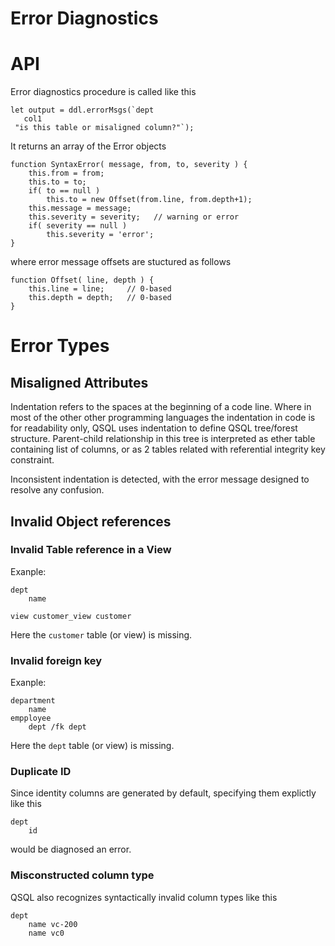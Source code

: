 # Error Diagnostics

# API

Error diagnostics procedure is called like this


    let output = ddl.errorMsgs(`dept
       col1
     "is this table or misaligned column?"`);


It returns an array of the Error objects


    function SyntaxError( message, from, to, severity ) {
        this.from = from;
        this.to = to;
        if( to == null )
            this.to = new Offset(from.line, from.depth+1);
        this.message = message;
        this.severity = severity;   // warning or error
        if( severity == null )
            this.severity = 'error';
    }


where error message offsets are stuctured as follows


    function Offset( line, depth ) {
        this.line = line;     // 0-based
        this.depth = depth;   // 0-based
    }


# Error Types

## Misaligned Attributes

Indentation refers to the spaces at the beginning of a code line. Where in most of the other other programming languages the indentation in code is for readability only, QSQL uses indentation to define QSQL tree/forest structure. Parent-child relationship in this tree is interpreted as ether table containing list of columns, or as 2 tables related with referential integrity key constraint. 

Inconsistent indentation is detected, with the error message designed to resolve any confusion.

## Invalid Object references

### Invalid Table reference in a View

Exanple:

    dept
        name

    view customer_view customer   


Here the `customer` table (or view) is missing.

### Invalid foreign key

Exanple:

    department
        name
    empployee
        dept /fk dept   

Here the `dept` table (or view) is missing.

### Duplicate ID

Since identity columns are generated by default, specifying them explictly like this

    dept
        id

would be diagnosed an error.

### Misconstructed column type

QSQL also recognizes syntactically invalid column types like this

    dept
        name vc-200
        name vc0




